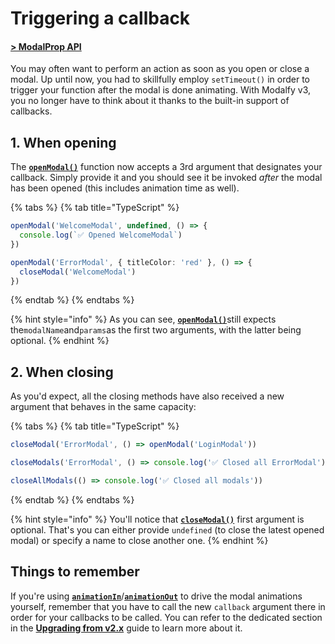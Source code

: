 # Triggering a callback

#### [> ModalProp API](../api/types/modalprop.md)

You may often want to perform an action as soon as you open or close a modal. Up until now, you had to skillfully employ `setTimeout()` in order to trigger your function after the modal is done animating. With Modalfy v3, you no longer have to think about it thanks to the built-in support of callbacks.

## 1. When opening

The [**`openModal()`**](../api/types/modalprop.md#openmodal) function now accepts a 3rd argument that designates your callback. Simply provide it and you should see it be invoked _after_ the modal has been opened (this includes animation time as well).

{% tabs %}
{% tab title="TypeScript" %}
```typescript
openModal('WelcomeModal', undefined, () => {
  console.log(`✅ Opened WelcomeModal`)
})

openModal('ErrorModal', { titleColor: 'red' }, () => {
  closeModal('WelcomeModal')
})
```
{% endtab %}
{% endtabs %}

{% hint style="info" %}
As you can see, [**`openModal()`**](../api/types/modalprop.md#openmodal)still expects the`modalName`and`params`as the first two arguments, with the latter being optional.
{% endhint %}

## 2. When closing

As you'd expect, all the closing methods have also received a new argument that behaves in the same capacity:

{% tabs %}
{% tab title="TypeScript" %}
```typescript
closeModal('ErrorModal', () => openModal('LoginModal'))

closeModals('ErrorModal', () => console.log('✅ Closed all ErrorModal'))

closeAllModals(() => console.log('✅ Closed all modals'))
```
{% endtab %}
{% endtabs %}

{% hint style="info" %}
You'll notice that [**`closeModal()`**](../api/types/modalprop.md#closemodal) first argument is optional. That's you can either provide `undefined` (to close the latest opened modal) or specify a name to close another one.
{% endhint %}

## Things to remember

If you're using [**`animationIn`**](../api/types/modaloptions.md#animationin)/[**`animationOut`**](../api/types/modaloptions.md#animationout) to drive the modal animations yourself, remember that you have to call the new `callback` argument there in order for your callbacks to be called. You can refer to the dedicated section in the [**Upgrading from v2.x**](upgrading.md#modaloptions.animateout-new-mandatory-callback-argument) guide to learn more about it.
